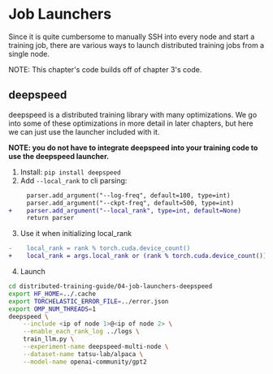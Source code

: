 # Job Launchers

Since it is quite cumbersome to manually SSH into every node and start a training job, there are various ways to launch distributed training jobs from a single node.

NOTE: This chapter's code builds off of chapter 3's code.

## deepspeed

deepspeed is a distributed training library with many optimizations. We go into some of these optimizations in more detail in later chapters, but here we can just use the launcher included with it.

**NOTE: you do not have to integrate deepspeed into your training code to use the deepspeed launcher.**

1. Install: `pip install deepspeed`
2. Add `--local_rank` to cli parsing:

```diff
     parser.add_argument("--log-freq", default=100, type=int)
     parser.add_argument("--ckpt-freq", default=500, type=int)
+    parser.add_argument("--local_rank", type=int, default=None)
     return parser
```

3. Use it when initializing local_rank

```diff
-    local_rank = rank % torch.cuda.device_count()
+    local_rank = args.local_rank or (rank % torch.cuda.device_count())
```

4. Launch

```bash
cd distributed-training-guide/04-job-launchers-deepspeed
export HF_HOME=../.cache
export TORCHELASTIC_ERROR_FILE=../error.json
export OMP_NUM_THREADS=1
deepspeed \
    --include <ip of node 1>@<ip of node 2> \
    --enable_each_rank_log ../logs \
    train_llm.py \
    --experiment-name deepspeed-multi-node \
    --dataset-name tatsu-lab/alpaca \
    --model-name openai-community/gpt2
```
